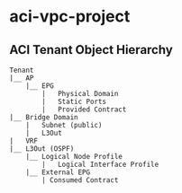 # aci-vpc-project

## ACI Tenant Object Hierarchy
```
Tenant
|__	AP
	|__	EPG
		|	Physical Domain
		|	Static Ports
		|	Provided Contract
|__	Bridge Domain
	|	Subnet (public)
	|	L3Out
|	VRF
|__	L3Out (OSPF)
	|__	Logical Node Profile
		|	Logical Interface Profile
	|__ External EPG
		| Consumed Contract
```